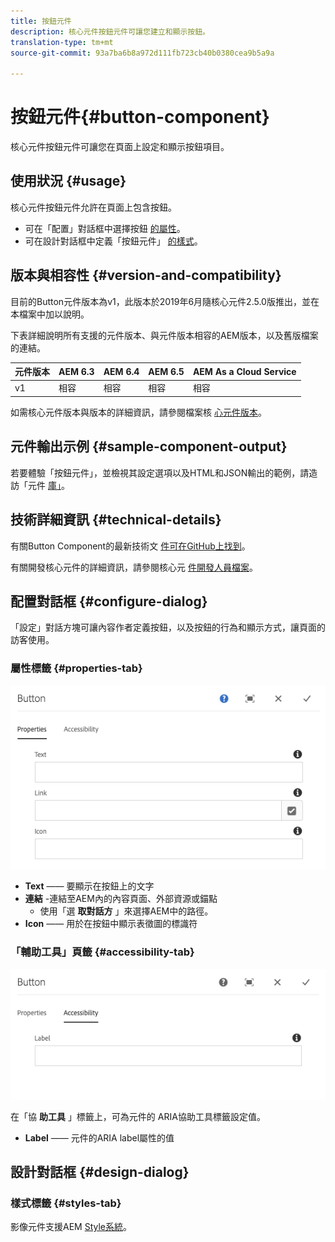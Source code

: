 ```yaml
---
title: 按鈕元件
description: 核心元件按鈕元件可讓您建立和顯示按鈕。
translation-type: tm+mt
source-git-commit: 93a7ba6b8a972d111fb723cb40b0380cea9b5a9a

---
```



# 按鈕元件{#button-component}

核心元件按鈕元件可讓您在頁面上設定和顯示按鈕項目。

## 使用狀況 {#usage}

核心元件按鈕元件允許在頁面上包含按鈕。

* 可在「配置」對話框中選擇按鈕 [的屬性](#configure-dialog)。
* 可在設計對話框中定義「按鈕元件」 [的樣式](#design-dialog)。

## 版本與相容性 {#version-and-compatibility}

目前的Button元件版本為v1，此版本於2019年6月隨核心元件2.5.0版推出，並在本檔案中加以說明。

下表詳細說明所有支援的元件版本、與元件版本相容的AEM版本，以及舊版檔案的連結。

| 元件版本 | AEM 6.3 | AEM 6.4 | AEM 6.5 | AEM As a Cloud Service |
|--- |--- |--- |---|---|
| v1 | 相容 | 相容 | 相容 | 相容 |

如需核心元件版本與版本的詳細資訊，請參閱檔案核 [心元件版本](/help/versions.md)。

## 元件輸出示例 {#sample-component-output}

若要體驗「按鈕元件」，並檢視其設定選項以及HTML和JSON輸出的範例，請造訪「元件 [庫」](https://adobe.com/go/aem_cmp_library_button)。

## 技術詳細資訊 {#technical-details}

有關Button Component的最新技術文 [件可在GitHub上找到](https://adobe.com/go/aem_cmp_tech_button_v1)。

有關開發核心元件的詳細資訊，請參閱核心元 [件開發人員檔案](/help/developing/overview.md)。

## 配置對話框 {#configure-dialog}

「設定」對話方塊可讓內容作者定義按鈕，以及按鈕的行為和顯示方式，讓頁面的訪客使用。

### 屬性標籤 {#properties-tab}

![](/help/assets/screen-shot-2019-08-29-12.19.32.png)

* **Text** —— 要顯示在按鈕上的文字
* **連結** -連結至AEM內的內容頁面、外部資源或錨點
   * 使用「選 **取對話方** 」來選擇AEM中的路徑。
* **Icon** —— 用於在按鈕中顯示表徵圖的標識符

### 「輔助工具」頁籤 {#accessibility-tab}

![](/help/assets/screen-shot-2019-08-29-12.19.43.png)

在「協 **助工具** 」標籤上，可為元件的 [](https://www.w3.org/WAI/standards-guidelines/aria/) ARIA協助工具標籤設定值。

* **Label** —— 元件的ARIA label屬性的值

## 設計對話框 {#design-dialog}

### 樣式標籤 {#styles-tab}

影像元件支援AEM [Style系統](/help/get-started/authoring.md#component-styling)。
